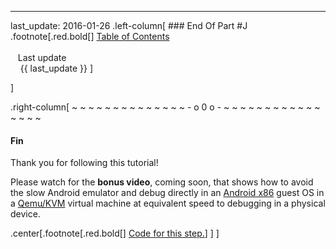 ---
last_update: 2016-01-26
 .left-column[
    ### End Of Part #J
.footnote[.red.bold[] [
Table of Contents](./toc.html)
<br />
<br />&nbsp; &nbsp;Last update
<br />&nbsp; &nbsp; {{ last_update  }}
]
<!-- H -->]
.right-column[
~ ~ ~ ~ ~ ~ ~ ~ ~ ~ ~ ~ ~ ~ - o 0 o - ~ ~ ~ ~ ~ ~ ~ ~ ~ ~ ~ ~ ~ ~ ~ ~

#### Fin

Thank you for following this tutorial!

Please watch for the **bonus video**, coming soon, that shows how to avoid the slow Android emulator and debug directly in an <a href="http://www.android-x86.org/" target="_blank">Android x86</a> guest OS in a <a href="http://wiki.qemu.org/KVM" target="_blank">Qemu/KVM</a> virtual machine at equivalent speed to debugging in a physical device.


<!-- B -->
.center[.footnote[.red.bold[] <a href="https://github.com/martinhbramwell/Meteor-CI-Tutorial/blob/master/Tutorial09_PackageSelfTest/PackageSelfTest_functions.sh#L293" target="_blank">Code for this step.</a>] ]
]
